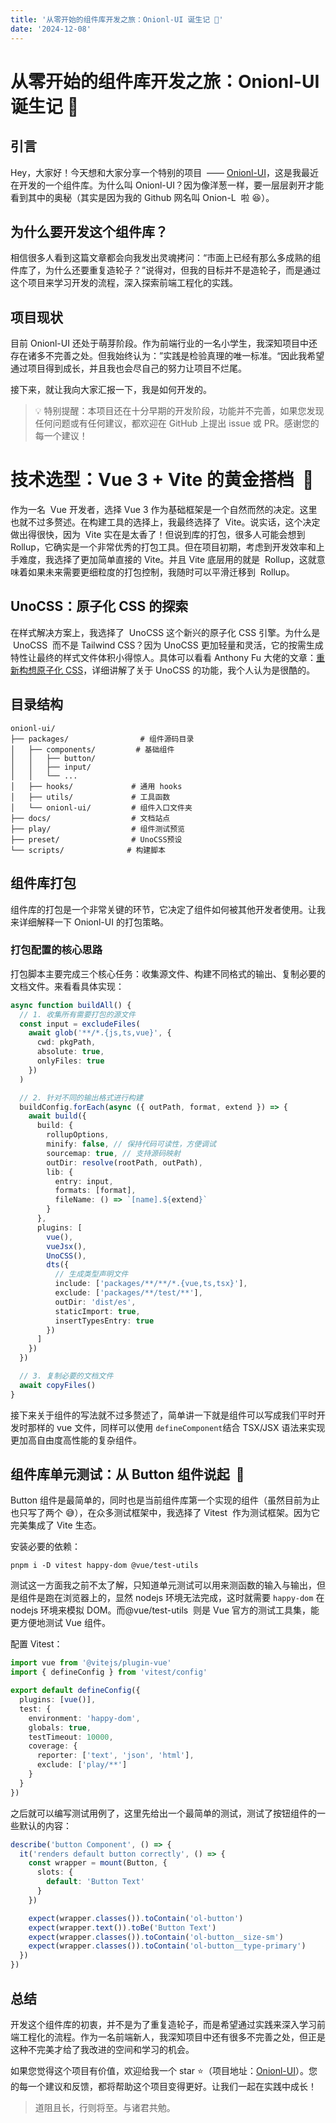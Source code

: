 ```yaml
---
title: '从零开始的组件库开发之旅：Onionl-UI 诞生记 🚀'
date: '2024-12-08'
---
```


# 从零开始的组件库开发之旅：Onionl-UI 诞生记 🚀

## 引言

Hey，大家好！今天想和大家分享一个特别的项目  —— [Onionl-UI](https://github.com/Onion-L/onionl-ui)，这是我最近在开发的一个组件库。为什么叫 Onionl-UI？因为像洋葱一样，要一层层剥开才能看到其中的奥秘（其实是因为我的 Github 网名叫 Onion-L  啦 😆）。

## 为什么要开发这个组件库？

相信很多人看到这篇文章都会向我发出灵魂拷问：“市面上已经有那么多成熟的组件库了，为什么还要重复造轮子？”说得对，但我的目标并不是造轮子，而是通过这个项目来学习开发的流程，深入探索前端工程化的实践。

## 项目现状

目前 Onionl-UI 还处于萌芽阶段。作为前端行业的一名小学生，我深知项目中还存在诸多不完善之处。但我始终认为：”实践是检验真理的唯一标准。“因此我希望通过项目得到成长，并且我也会尽自己的努力让项目不烂尾。

接下来，就让我向大家汇报一下，我是如何开发的。

> 💡 特别提醒：本项目还在十分早期的开发阶段，功能并不完善，如果您发现任何问题或有任何建议，都欢迎在 GitHub 上提出 issue 或 PR。感谢您的每一个建议！

# 技术选型：Vue 3 + Vite 的黄金搭档  🤔

作为一名  Vue 开发者，选择 Vue 3 作为基础框架是一个自然而然的决定。这里也就不过多赘述。在构建工具的选择上，我最终选择了  Vite。说实话，这个决定做出得很快，因为  Vite 实在是太香了！但说到库的打包，很多人可能会想到 Rollup，它确实是一个非常优秀的打包工具。但在项目初期，考虑到开发效率和上手难度，我选择了更加简单直接的 Vite。并且 Vite 底层用的就是  Rollup，这就意味着如果未来需要更细粒度的打包控制，我随时可以平滑迁移到  Rollup。

## UnoCSS：原子化 CSS 的探索

在样式解决方案上，我选择了  UnoCSS 这个新兴的原子化 CSS 引擎。为什么是  UnoCSS  而不是 Tailwind CSS？因为 UnoCSS 更加轻量和灵活，它的按需生成特性让最终的样式文件体积小得惊人。具体可以看看 Anthony Fu 大佬的文章：[重新构想原子化 CSS](https://antfu.me/posts/reimagine-atomic-css-zh)，详细讲解了关于 UnoCSS 的功能，我个人认为是很酷的。

## 目录结构

```
onionl-ui/
├── packages/                # 组件源码目录
│   ├── components/         # 基础组件
│   │   ├── button/
│   │   ├── input/
│   │   └── ...
│   ├── hooks/             # 通用 hooks
│   ├── utils/             # 工具函数
│   └── onionl-ui/         # 组件入口文件夹
├── docs/                  # 文档站点
├── play/                  # 组件测试预览
├── preset/                # UnoCSS预设
└── scripts/              # 构建脚本
```

## 组件库打包

组件库的打包是一个非常关键的环节，它决定了组件如何被其他开发者使用。让我来详细解释一下 Onionl-UI 的打包策略。

### 打包配置的核心思路

打包脚本主要完成三个核心任务：收集源文件、构建不同格式的输出、复制必要的文档文件。来看看具体实现：

```ts
async function buildAll() {
  // 1. 收集所有需要打包的源文件
  const input = excludeFiles(
    await glob('**/*.{js,ts,vue}', {
      cwd: pkgPath,
      absolute: true,
      onlyFiles: true
    })
  )

  // 2. 针对不同的输出格式进行构建
  buildConfig.forEach(async ({ outPath, format, extend }) => {
    await build({
      build: {
        rollupOptions,
        minify: false, // 保持代码可读性，方便调试
        sourcemap: true, // 支持源码映射
        outDir: resolve(rootPath, outPath),
        lib: {
          entry: input,
          formats: [format],
          fileName: () => `[name].${extend}`
        }
      },
      plugins: [
        vue(),
        vueJsx(),
        UnoCSS(),
        dts({
          // 生成类型声明文件
          include: ['packages/**/**/*.{vue,ts,tsx}'],
          exclude: ['packages/**/test/**'],
          outDir: 'dist/es',
          staticImport: true,
          insertTypesEntry: true
        })
      ]
    })
  })

  // 3. 复制必要的文档文件
  await copyFiles()
}
```

接下来关于组件的写法就不过多赘述了，简单讲一下就是组件可以写成我们平时开发时那样的 vue 文件，同样可以使用 `defineComponent`结合 TSX/JSX 语法来实现更加高自由度高性能的复杂组件。

## 组件库单元测试：从 Button 组件说起  🧪

Button 组件是最简单的，同时也是当前组件库第一个实现的组件（虽然目前为止也只写了两个 😅），在众多测试框架中，我选择了 Vitest  作为测试框架。因为它完美集成了 Vite 生态。

安装必要的依赖：

```
pnpm i -D vitest happy-dom @vue/test-utils
```

测试这一方面我之前不太了解，只知道单元测试可以用来测函数的输入与输出，但是组件是跑在浏览器上的，显然 nodejs 环境无法完成，这时就需要 `happy-dom` 在 nodejs 环境来模拟 DOM。而@vue/test-utils  则是 Vue 官方的测试工具集，能更方便地测试 Vue 组件。

配置 Vitest：

```ts
import vue from '@vitejs/plugin-vue'
import { defineConfig } from 'vitest/config'

export default defineConfig({
  plugins: [vue()],
  test: {
    environment: 'happy-dom',
    globals: true,
    testTimeout: 10000,
    coverage: {
      reporter: ['text', 'json', 'html'],
      exclude: ['play/**']
    }
  }
})
```

之后就可以编写测试用例了，这里先给出一个最简单的测试，测试了按钮组件的一些默认的内容：

```ts
describe('button Component', () => {
  it('renders default button correctly', () => {
    const wrapper = mount(Button, {
      slots: {
        default: 'Button Text'
      }
    })

    expect(wrapper.classes()).toContain('ol-button')
    expect(wrapper.text()).toBe('Button Text')
    expect(wrapper.classes()).toContain('ol-button__size-sm')
    expect(wrapper.classes()).toContain('ol-button__type-primary')
  })
})
```

## 总结

开发这个组件库的初衷，并不是为了重复造轮子，而是希望通过实践来深入学习前端工程化的流程。作为一名前端新人，我深知项目中还有很多不完善之处，但正是这种不完美才给了我改进的空间和学习的机会。

如果您觉得这个项目有价值，欢迎给我一个 star ⭐️（项目地址：[Onionl-UI](https://github.com/Onion-L/onionl-ui)）。您的每一个建议和反馈，都将帮助这个项目变得更好。让我们一起在实践中成长！

> 道阻且长，行则将至。与诸君共勉。
